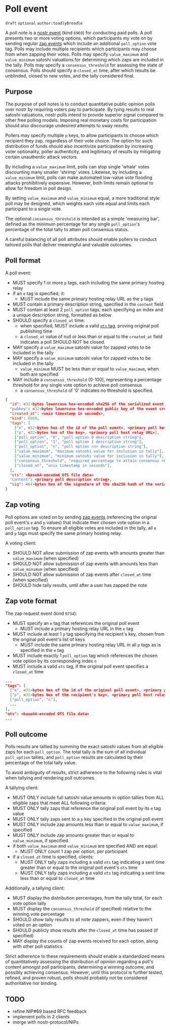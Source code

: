 # Poll event

`draft` `optional` `author:toadlyBroodle`

A poll note is a [nostr event](01.md) (kind `6969`) for conducting paid polls. A poll presents two or more voting options, which participants my vote on by sending regular [zap events](57.md) which include an additional `poll_option` vote tag. Polls may include multiple recipients which participants may choose from when zapping their votes. Polls may specify `value_maximum` and `value_minimum` satoshi valuations for determining which zaps are included in the tally. Polls may specify a `consensus_threshold` for assessing the state of consensus. Polls should specify a `closed_at` time, after which results be unblinded, closed to new votes, and the tally considered final.

## Purpose

The purpose of poll notes is to conduct quantitative public opinion polls over nostr by requiring voters pay to participate. By tying results to real satoshi valuations, nostr polls intend to provide superior signal compared to other free polling models. Imposing real monetary costs for participation should also discourage undesired attempts to sway results.

Pollers may specify multiple `p` keys, to allow participants to choose which recipient they zap, regardless of their vote choice. The option for such distribution of funds should also incentivize participation by increasing voter optionality, poller authenticity, and legitimacy of results by mitigating certain unauthentic attack vectors.

By including a `value_maximum` limit, polls can stop single 'whale' votes discounting many smaller 'shrimp' votes. Likewise, by including a `value_minimum` limit, polls can make automated low-value vote flooding attacks prohibitively expensive. However, both limits remain optional to allow for freedom in poll design.

By setting `value_maximum` and `value_minimum` equal, a more traditional style poll may be designed, which weights each vote equal and limits each participant to a single vote.

The optional `consensus_threshold` is intended as a simple 'measuring bar', defined as the minimum percentage for any single `poll_option`'s percentage of the total tally to attain poll consensus status.

A careful balancing of all poll attributes should enable pollers to conduct tailored polls that deliver meaningful and valuable outcomes.

## Poll format

A poll event:
* MUST specify 1 or more `p` tags, each including the same primary hosting relay
* if an `e` tag is specified, it:
  * MUST include the same primary hosting relay URL as the `p` tags
* MUST contain a primary description string, specified in the `content` field
* MUST contain at least 2 `poll_option` tags, each specifying an index and a unique description string, formatted as below
* SHOULD specify a `closed_at` time:
  * when specified, MUST include a valid [`ots` tag](03.md), proving original poll publishing time
  * a `closed_at` value of null or less than or equal to the `created_at` field indicates a poll SHOULD NOT be closed.
* MAY specify a `value_maximum` satoshi value for zapped votes to be included in the tally
* MAY specify a `value_minimum` satoshi value for zapped votes to be included in the tally
  * `value_minimum` MUST be less than or equal to `value_maximum`, when both are specified
* MAY include a `consensus_threshold` (0-100), representing a percentage threshold for any single vote option to achieve poll consensus
  * a `consensus_threshold` of '0' indicates no threshold is specified.

```json
{
  "id": <32-bytes lowercase hex-encoded sha256 of the serialized event data>
  "pubkey": <32-bytes lowercase hex-encoded public key of the event creator>,
  "created_at": <unix timestamp in seconds>,
  "kind": 6969,
  "tags": [
    ["e", <32-bytes hex of the id of the poll event>, <primary poll host relay URL>],
    ["p", <32-bytes hex of the key>, <primary poll host relay URL>],
    ["poll_option", "0", "poll option 0 description string"],
    ["poll_option", "1", "poll option 1 description string"],
    ["poll_option", "n", "poll option <n> description string"],
    ["value_maximum", "maximum satoshi value for inclusion in tally"],
    ["value_minimum", "minimum satoshi value for inclusion in tally"],
    ["consensus_threshold", "required percentage to attain consensus <0..100>"],
    ["closed_at", "unix timestamp in seconds"],
  ],
  "ots": <base64-encoded OTS file data>
  "content": <primary poll description string>,
  "sig": <64-bytes hex of the signature of the sha256 hash of the serialized event data, which is the same as the "id" field>
}
```

## Zap voting

Poll options are voted on by sending [zap events](57.md) (referencing the original poll event's `e` and `p` values) that indicate their chosen vote option in a `poll_option` tag. To ensure all eligible votes are included in the tally, all `e` and `p` tags must specify the same primary hosting relay.

A voting client:
* SHOULD NOT allow submission of zap events with amounts greater than `value_maximum` (when specified)
* SHOULD NOT allow submission of zap events with amounts less than `value_minimum` (when specified) 
* SHOULD NOT allow submission of zap events after `closed_at` time (when specified)
* SHOULD hide tally results, until after a user has zapped the note

## Zap vote format

The zap request event (kind `9734`): 
* MUST specify an `e` tag that references the original poll event
  * MUST include a primary hosting relay URL in the `e` tag
* MUST include at least 1 `p` tag specifying the recipient's key, chosen from the original poll event's list of keys 
  * MUST include the same primary hosting relay URL in all `p` tags as is specified in the `e` tag
* MUST include exactly 1 `poll_option` tag which references the chosen vote option by its corresponding index `n`
* MUST include a valid `ots` tag, if the original poll event specifies a `closed_at` time

```json
...
"tags": [
  ["e", <32-bytes hex of the id of the original poll event>, <primary poll host relay URL>],
  ["p", <32-bytes hex of the recipient's key>, <primary poll host relay URL>],
  ["poll_option", "n"],
  ...
],
"ots": <base64-encoded OTS file data>
...
```

## Poll outcome

Polls results are tallied by summing the exact satoshi values from all eligible zaps for each `poll_option`. The total tally is the sum of all individual `poll_option` tallies, and `poll_option` results are calculated by their percentage of the total tally value. 

To avoid ambiguity of results, strict adherence to the following rules is vital when tallying and rendering poll outcomes.

A tallying client:
* MUST ONLY include full satoshi value amounts in option tallies from ALL eligible zaps that meet ALL following criteria: 
* MUST ONLY tally zaps that reference the original poll event by its `e` tag value
* MUST ONLY tally zaps sent to a `p` key specified in the original poll event
* MUST ONLY include zap amounts less than or equal to `value_maximum`, if specified
* MUST ONLY include zap amounts greater than or equal to `value_minimum`, if specified
* if both `value_maximum` and `value_minimum` are specified AND are equal:
  * MUST ONLY count 1 zap per option, per participant
* if a `closed_at` time is specified, clients:
  * MUST ONLY tally zaps including a valid `ots` tag indicating a sent time greater than or equal to the original poll event's `ots` time  
  * MUST ONLY tally zaps including a valid `ots` tag indicating a sent time less than or equal to `closed_at` time

Additionally, a tallying client:
* MUST display the distribution percentages, from the tally total, for each vote option tally
* MUST display the `consensus_threshold` (if specified) relative to the winning vote percentage
* SHOULD show tally results to all note zappers, even if they haven't voted on an option
* SHOULD publicly show results after the `closed_at` time has passed (if specified)
* MAY display the counts of zap events received for each option, along with other poll statistics

Strict adherence to these requirements should enable a standardized means of quantitatively assessing the distribution of opinion regarding a poll's content amongst poll participants, determining a winning outcome, and possibly achieving consensus. However, until this protocol is further tested, refined, and proven robust, polls should probably not be considered authoritative nor binding.

## TODO

* refine NIP#69 based RFC feedback
* implement polls in 2 clients
* merge with nostr-protocol/NIPs
